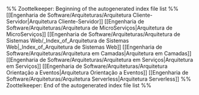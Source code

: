 %% Zoottelkeeper: Beginning of the autogenerated index file list  %%
 [[Engenharia de Software/Arquiteturas/Arquitetura Cliente-Servidor|Arquitetura Cliente-Servidor]]
 [[Engenharia de Software/Arquiteturas/Arquitetura de MicroServiços|Arquitetura de MicroServiços]]
 [[Engenharia de Software/Arquiteturas/Arquitetura de Sistemas Web/_Index_of_Arquitetura de Sistemas Web|_Index_of_Arquitetura de Sistemas Web]]
 [[Engenharia de Software/Arquiteturas/Arquitetura em Camadas|Arquitetura em Camadas]]
 [[Engenharia de Software/Arquiteturas/Arquitetura em Serviços|Arquitetura em Serviços]]
 [[Engenharia de Software/Arquiteturas/Arquitetura Orientação a Eventos|Arquitetura Orientação a Eventos]]
 [[Engenharia de Software/Arquiteturas/Arquitetura Serverless|Arquitetura Serverless]]
%% Zoottelkeeper: End of the autogenerated index file list  %%
